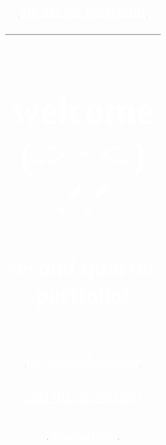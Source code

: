 <html>
<head> <title> HOME </title> 
</head>
<body>
<a href="https://ccsarra.github.io/ccgsarra.github.io/">
<h3><u><i>my 1st qtr portfolio!</u> </i></h3> </a>
<hr>
<h1> welcome (˶˃ ᵕ ˂˶) .ᐟ.ᐟ</h1>
<h2> second quarter portfolio! </h2> <br>
<a href="intro.html">
<p><u> my introduction!</p></a>
<a href="pics.html">
<p><u> 2nd qtr activities! </p></a>
<a href="reflection.html">
<p><u> reflection! </p></a>
</body>
<style>
body {
	 background-image: url("grid.jpg");
	background-repeat: no-repeat;
	background-size: cover;
} 
h3  {
	color: #ffffff;
	text-align: center;
	font-size: 50px;
	font-family: hug me tight;
	}
h1 {
	color: #ffffff;
	text-align: center;
	font-family: almeira;
	font-size: 125px;
}
h2 {
	color: #ffffff;
	text-align: center;
	font-size: 75px;
	font-family: hug me tight;
}
p {
	color: #ffffff;
	text-align: center;
	font-size: 55px;
	font-family: hug me tight;
}
</style>
